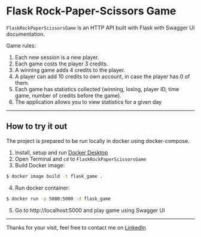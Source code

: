 # Flask Rock-Paper-Scissors Game

`FlaskRockPaperScissorsGame` is an HTTP API built with Flask with Swagger UI documentation.

Game rules:
1. Each new session is a new player. 
2. Each game costs the player 3 credits.
3. A winning game adds 4 credits to the player.
4. A player can add 10 credits to own account, in case the player has 0 of them.
5. Each game has statistics collected (winning, losing, player ID, time game, number of credits before the game). 
6. The application allows you to view statistics for a given day

<hr>

## How to try it out

The project is prepared to be run locally in docker using docker-compose.

1. Install, setup and run [Docker Desktop](https://www.docker.com/)
2. Open Terminal and `cd` to `FlaskRockPaperScissorsGame`
3. Build Docker image:
```bash
$ docker image build -t flask_game . 
```
4. Run docker container:
```bash
$ docker run -p 5000:5000 -d flask_game
```
5. Go to http://localhost:5000 and play game using Swagger UI

<hr>

Thanks for your visit, feel free to contact me on [LinkedIn](https://www.linkedin.com/in/daniel-pyrzanowski-77503b251)